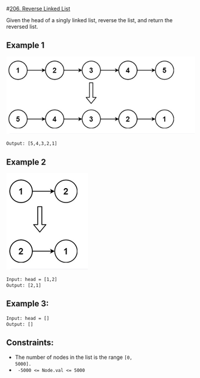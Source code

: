#[206. Reverse Linked List](https://leetcode.com/problems/reverse-linked-list/description/)

Given the head of a singly linked list, reverse the list, and return the reversed list.

## Example 1
<img src="./img/341b5320-b70d-4c2d-9af1-910cf51e1f94.png"/>

```Input: head = [1,2,3,4,5]
Output: [5,4,3,2,1]
```

## Example 2

<img src="./img/a5fb4560-fee1-4e7a-92c1-df290e4bc46d.png"/>

```
Input: head = [1,2]
Output: [2,1]
```

## Example 3:
```
Input: head = []
Output: []
```
## Constraints:

- The number of nodes in the list is the range <code>[0, 5000].</code>
- <code> -5000 <= Node.val <= 5000</code>
